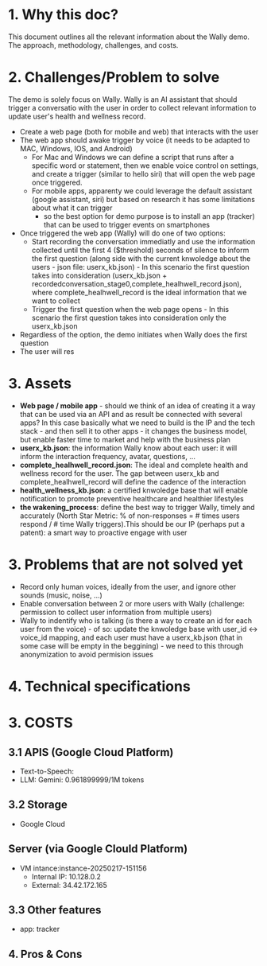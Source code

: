 
# 1. Why this doc?
This document outlines all the relevant information about the Wally demo. The approach, methodology, challenges, and costs.

# 2. Challenges/Problem to solve
The demo is solely focus on Wally. Wally is an AI assistant that should trigger a conversatio with the user in order to collect relevant information to update user's health and wellness record.
* Create a web page (both for mobile and web) that interacts with the user
* The web app should awake trigger by voice (it needs to be adapted to MAC, Windows, IOS, and Android)
    * For Mac and Windows we can define a script that runs after a specific word or statement, then we enable voice control on settings, and create a trigger (similar to hello siri) that will open the web page once triggered.
    * For mobile apps, apparenty we could leverage the default assistant (google assistant, siri) but based on research it has some limitations about what it can trigger
        * so the best option for demo purpose is to install an app (tracker) that can be used to trigger events on smartphones
* Once triggered the web app (Wally) will do one of two options:
    * Start recording the conversation immediatly and use the information collected until the first 4 ($threshold) seconds of silence to inform the first question (along side with the current knwoledge about the users - json file: userx_kb.json) - In this scenario the first question takes into consideration (userx_kb.json + recordedconversation_stage0,complete_healhwell_record.json), where complete_healhwell_record is the ideal information that we want to collect
    * Trigger the first question when the web page opens - In this scenario the first question takes into consideration only the userx_kb.json
* Regardless of the option, the demo initiates when Wally does the first question
* The user will res


# 3. Assets
* **Web page / mobile app** - should we think of an idea of creating it a way that can be used via an API and as result be connected with several apps? In this case basically what we need to build is the IP and the tech stack - and then sell it to other apps - it changes the business model, but enable faster time to market and help with the business plan
* **userx_kb.json**: the information Wally know about each user: it will inform the interaction frequency, avatar, questions, ...
* **complete_healhwell_record.json**: The ideal and complete health and wellness record for the user. The gap between userx_kb and complete_healhwell_record will define the cadence of the interaction
* **health_wellness_kb.json**: a certified knwoledge base that will enable notification to promote preventive healthcare and healthier lifestyles
* **the wakening_process**: define the best way to trigger Wally, timely and accurately (North Star Metric: % of non-responses = # times users respond / # time Wally triggers).This should be our IP (perhaps put a patent): a smart way to proactive engage with user

# 3. Problems that are not solved yet
* Record only human voices, ideally from the user, and ignore other sounds (music, noise, ...)
* Enable conversation between 2 or more users with Wally (challenge: permission to collect user information from multiple users)
* Wally to indentify who is talking (is there a way to create an id for each user from the voice) - of so: update the knwoledge base with user_id <-> voice_id mapping, and each user must have a userx_kb.json (that in some case will be empty in the beggining) - we need to this through anonymization to avoid permision issues

# 4. Technical specifications


# 3. COSTS
## 3.1 APIS (Google Cloud Platform)
* Text-to-Speech: 
* LLM: Gemini: 0.961899999/1M tokens

## 3.2 Storage
* Google Cloud


## Server (via Google Clould Platform)
* VM intance:instance-20250217-151156
   * Internal IP: 10.128.0.2
   * External: 34.42.172.165



## 3.3 Other features
* app: tracker


## 4. Pros & Cons





